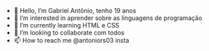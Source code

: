 - 👋 Hello, I’m Gabriel Antônio, tenho 19 anos
- 👀 I’m interested in aprender sobre as linguagens de programação 
- 🌱 I’m currently learning HTML e CSS
- 💞️ I’m looking to collaborate com todos
- 📫 How to reach me @antoniors03 insta

<!---
Antoniors03/Antoniors03 is a ✨ special ✨ repository because its `README.md` (this file) appears on your GitHub profile.
You can click the Preview link to take a look at your changes.
--->

